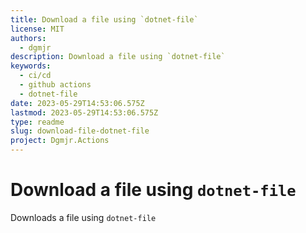 ```yaml
---
title: Download a file using `dotnet-file`
license: MIT
authors:
  - dgmjr
description: Download a file using `dotnet-file`
keywords:
  - ci/cd
  - github actions
  - dotnet-file
date: 2023-05-29T14:53:06.575Z
lastmod: 2023-05-29T14:53:06.575Z
type: readme
slug: download-file-dotnet-file
project: Dgmjr.Actions
---
```


# Download a file using `dotnet-file`

 Downloads a file using `dotnet-file`
